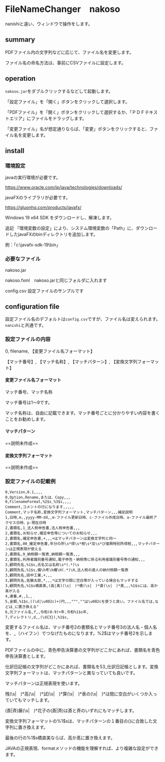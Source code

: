 # FileNameChanger　nakoso

nanishiと違い、ウィンドウで操作をします。

## summary

PDFファイル内の文字列などに応じて、ファイル名を変更します。

ファイル名の命名方法は、事前にCSVファイルに設定します。

## operation

`nakoso.jar`をダブルクリックするなどして起動します。

「設定ファイル」を「開く」ボタンをクリックして選択します。

「PDFファイル」を「開く」ボタンをクリックして選択するか、「ＰＤＦテキストエリア」にファイルをドラッグします。

「変更ファイル」名が想定通りならば、「変更」ボタンをクリックすると、ファイル名を変更します。

## install

### 環境設定

javaの実行環境が必要です。

https://www.oracle.com/jp/java/technologies/downloads/

javaFXのライブラリが必要です。

https://gluonhq.com/products/javafx/

Windows 19 x64 SDK をダウンロードし、解凍します。

追記 「環境変数の設定」により、システム環境変数の「Path」に、ダウンロードしたjavaFXのbinディレクトリを追加します。

例：「c:\javafx-sdk-19\bin」

### 必要なファイル

nakoso.jar

nakoso.fxml　nakoso.jarと同じフォルダに入れます

config.csv  設定ファイルのサンプルです

## configuration file

設定ファイル名のデフォルトは`config.csv`ですが、ファイル名は変えられます。
`nanishi`と共通です。

### 設定ファイルの内容

0, filename, 【変更ファイル名フォーマット】

【マッチ番号】, 【マッチ名称】, 【マッチパターン】, 【変換文字列フォーマット】

#### 変更ファイル名フォーマット
マッチ番号、マッチ名称

マッチ番号は1～9です。

マッチ名称は、自由に記載できます。マッチ番号ごとに分かりやすい内容を書くことをお勧めします。

#### マッチパターン

==説明未作成==

#### 変換文字列フォーマット

==説明未作成==

### 設定ファイルの記載例

```
0,Version,0.1,,,,
0,Option,Rename,または、Copy,,,
0,FilenameFormat,%2$s_%3$s,,,,
Comment,コメントの行になります,,,,,
Comment,マッチ名称,変換文字列フォーマット,マッチパターン,,,補足説明
1,日時,m,,yyyy-MM-dd,,m-ファイル更新日時、c-ファイル作成日時、a-ファイル最終アクセス日時、p-現在日時
2,書類名,1_法人税申告書,法人税申告書,,,
2,書類名,お知らせ,確定申告等についてのお知らせ,,,
2,書類名,確定申告書,+,,,+はマッチパターンは変換文字列と同一
2,書類名,00_確定申告書,年分の所\s*得\s*税\s*及\s*び復興特別所得税,,,マッチパターンは正規表現が使える
2,書類名,9_納税額一覧表,納税額一覧表,,,
2,書類名,利用者識別番号通知,電子申告・納税等に係る利用者識別番号等の通知,,,
3,顧問先名,%1$s,氏名又は名称\s*(.*)\s
3,顧問先名,%1$s,備\h考\h欄\H(.*)\H,法人税の達人の納付税額一覧表
3,顧問先名,田中工業,+,,,
3,顧問先名,佐藤太郎,*,,,*は文字の間に空白等が入っている場合もマッチする
3,顧問先名,%1$s橋直美,(高|髙)(\s|　)*橋(\s|　)*直(\s|　)*美,,,%1$sには、高か髙が入る
4,連番,#,,1,,
5,金額,%1$s,((\d|\u002c)+)円,,,""",""は\u002cを使うと良い。ファイル名では,などは_に置き換える"
6,元ファイル名,f,,令和(0-9)+年,令和%1$s年,
7,ディレクトリ,d,,(\d{3}),%1$s,
```

変更するファイル名は、マッチ番号2の書類名とマッチ番号3の法人名・個人名を、_（ハイフン）でつなげたものになります。%2$はマッチ番号2を示します。

PDFファイルの中に、青色申告決算書の文字列がどこかにあれば、書類名を青色申告決算書とします。

仕訳日記帳の文字列がどこかにあれば、書類名を53_仕訳日記帳とします。変換文字列フォーマットは、マッチパターンと異なっていても良いです。

マッチパターンは正規表現を使います。

残(\s|　)*高(\s|　)*試(\s|　)*算(\s|　)*表の(\s|　)*は間に空白がいくつか入っていてもマッチします。

(斎|斉)藤(\s|　)*花子の(斎|斉)は斎と斉のいずれにもマッチします。

変換文字列フォーマットの%1$sは、マッチパターンの１番目の()に合致した文字列に置き換えます。

最後の行の%1$s橋直美ならば、高か髙に置き換えます。

JAVAの正規表現、formatメソッドの機能を理解すれば、より複雑な設定ができます。


